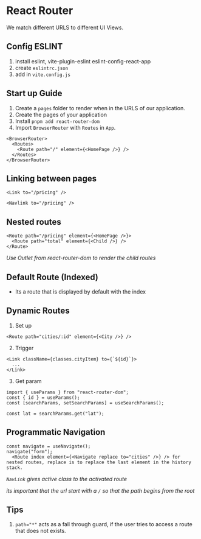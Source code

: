 # React Router

We match different URLS to different UI Views.

## Config ESLINT

1. install eslint, vite-plugin-eslint eslint-config-react-app
2. create `eslintrc.json`
3. add in `vite.config.js`

## Start up Guide

1. Create a `pages` folder to render when in the URLS of our application.
2. Create the pages of your application
3. Install `pnpm add react-router-dom`
4. Import `BrowserRouter` with `Routes` in `App`.

```tsx
<BrowserRouter>
  <Routes>
    <Route path="/" element={<HomePage />} />
  </Routes>
</BrowserRouter>
```

## Linking between pages

```tsx
<Link to="/pricing" />
```

```tsx
<Navlink to="/pricing" />
```

## Nested routes

```tsx
<Route path="/pricing" element={<HomePage />}>
  <Route path="total" element={<Child />} />
</Route>
```

_Use Outlet from react-router-dom to render the child routes_

## Default Route (Indexed)

- Its a route that is displayed by default with the index

## Dynamic Routes

1. Set up

```tsx
<Route path="cities/:id" element={<City />} />
```

2. Trigger

```tsx
<Link className={classes.cityItem} to={`${id}`}>
  ...
</Link>
```

3. Get param

```tsx
import { useParams } from "react-router-dom";
const { id } = useParams();
const [searchParams, setSearchParams] = useSearchParams();

const lat = searchParams.get("lat");
```

## Programmatic Navigation

```tsx
const navigate = useNavigate();
navigate("form");
  <Route index element={<Navigate replace to="cities" />} /> for nested routes, replace is to replace the last element in the history stack.
```

_`NavLink` gives active class to the activated route_

_its important that the url start with a `/` so that the path begins from the root_

## Tips

1. `path="*"` acts as a fall through guard, if the user tries to access a route that does not exists.
